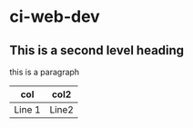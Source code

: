 # ci-web-dev

## This is a second level heading 

this is a paragraph 

| col | col2 |
|-----|-----|
Line 1 | Line2
